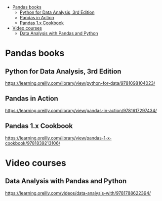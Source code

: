 <!-- TOC -->

- [Pandas books](#pandas-books)
  - [Python for Data Analysis, 3rd Edition](#python-for-data-analysis-3rd-edition)
  - [Pandas in Action](#pandas-in-action)
  - [Pandas 1.x Cookbook](#pandas-1x-cookbook)
- [Video courses](#video-courses)
  - [Data Analysis with Pandas and Python](#data-analysis-with-pandas-and-python)

<!-- /TOC -->

# Pandas books

## Python for Data Analysis, 3rd Edition

https://learning.oreilly.com/library/view/python-for-data/9781098104023/

## Pandas in Action

https://learning.oreilly.com/library/view/pandas-in-action/9781617297434/

## Pandas 1.x Cookbook

https://learning.oreilly.com/library/view/pandas-1-x-cookbook/9781839213106/


# Video courses

## Data Analysis with Pandas and Python

https://learning.oreilly.com/videos/data-analysis-with/9781788622394/

